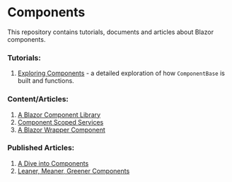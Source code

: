 # Components

This repository contains tutorials, documents and articles about Blazor components.

### Tutorials:

1. [Exploring Components](./Tutorials/Exploring-Components/Introduction.md) - a detailed exploration of how `ComponentBase` is built and functions.

### Content/Articles:

1. [A Blazor Component Library](./Documents/A-Base-Component-Library.md)
2. [Component Scoped Services](./Documents/Component-Scoped-Services.md)
3. [A Blazor Wrapper Component](./src/Blazr.WrapperComponent/readme.md)

### Published Articles:

1. [A Dive into Components](./Documents/A-Deep-Dive-into-the-Component/index.md)
2. [Leaner, Meaner, Greener Components](./Documents/Leaner-Meaner-Greener-Components.md)

